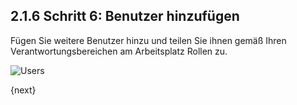 ## 2.1.6 Schritt 6: Benutzer hinzufügen

Fügen Sie weitere Benutzer hinzu und teilen Sie ihnen gemäß Ihren Verantwortungsbereichen am Arbeitsplatz Rollen zu.

<img alt="Users" class="screenshot"
src="{{docs_base_url}}/assets/img/setup-wizard/step-6.png">

{next}
